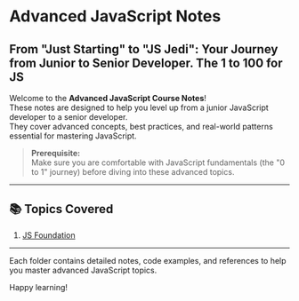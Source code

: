 # Advanced JavaScript Notes

## From "Just Starting" to "JS Jedi": Your Journey from Junior to Senior Developer. The 1 to 100 for JS

Welcome to the **Advanced JavaScript Course Notes**!  
These notes are designed to help you level up from a junior JavaScript developer to a senior developer.  
They cover advanced concepts, best practices, and real-world patterns essential for mastering JavaScript.

> **Prerequisite:**  
> Make sure you are comfortable with JavaScript fundamentals (the "0 to 1" journey) before diving into these advanced topics.

---

## 📚 Topics Covered

1. [JS Foundation](1.%20JS-Foundations-1/JS%20foundation.md)

---

Each folder contains detailed notes, code examples, and references to help you master advanced JavaScript topics.

Happy learning!
